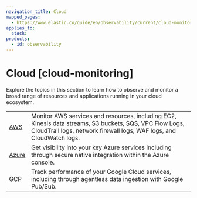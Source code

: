 ```yaml
---
navigation_title: Cloud
mapped_pages:
  - https://www.elastic.co/guide/en/observability/current/cloud-monitoring.html
applies_to:
  stack:
products:
  - id: observability
---
```




# Cloud [cloud-monitoring]


Explore the topics in this section to learn how to observe and monitor a broad range of resources and applications running in your cloud ecosystem.

|     |     |
| --- | --- |
| [AWS](cloud/amazon-web-services-aws-monitoring.md) | Monitor AWS services and resources, including EC2, Kinesis data streams, S3 buckets, SQS, VPC Flow Logs, CloudTrail logs, network firewall logs, WAF logs, and CloudWatch logs. |
| [Azure](cloud/azure-monitoring.md) | Get visibility into your key Azure services including through secure native integration within the Azure console. |
| [GCP](cloud/monitor-google-cloud-platform-gcp.md) | Track performance of your Google Cloud services, including through agentless data ingestion with Google Pub/Sub. |




